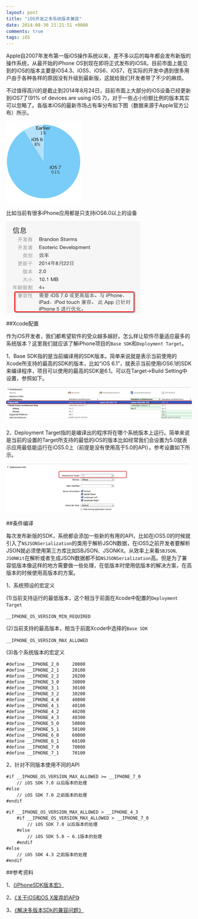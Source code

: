 ```yaml
---
layout: post
title: "iOS开发之多系统版本兼容"
date: 2014-08-30 21:21:51 +0800
comments: true
tags: iOS
---
```


Apple自2007年发布第一版iOS操作系统以来，差不多以后的每年都会发布新版的操作系统，从最开始的iPhone OS到现在即将正式发布的iOS8。目前市面上能见到的iOS的版本主要是iOS4.3、iOS5、iOS6、iOS7，在实际的开发中遇到很多用户由于各种各样的原因没有升级到最新版，这就给我们开发者带了不少的麻烦。

不过值得高兴的是截止到2014年8月24日，目前市面上大部分的iOS设备已经更新到iOS7了(91% of devices are using iOS 7)，对于一些占小份额比例的版本其实可以忽略了。各版本iOS的最新市场占有率分布如下图（数据来源于Apple官方公布）所示。

![chart-8-10-14.png](/images/ios_version/chart-8-10-14.png)

比如当前有很多iPhone应用都是只支持iOS6.0以上的设备

![app_store_app_info.png](/images/ios_version/app_store_app_info.png)

##Xcode配置

作为iOS开发者，我们都希望软件的受众越多越好。怎么样让软件尽量适应最多的系统版本？这里我们就应该了解iPhone项目的`Base SDK`和`Deployment Target`。

1、Base SDK指的是当前编译用的SDK版本。简单来说就是表示当前使用的Xcode所支持的最高的SDK的版本，比如“iOS 6.1”，就表示当前使用iOS6.1的SDK来编译程序，项目可以使用的最高的SDK是6.1。可以在Target->Build Setting中设置，参照如下。

![xcode_base_sdk.png](/images/ios_version/xcode_base_sdk.png)

2、Deployment Target指的是编译出的程序将在哪个系统版本上运行。简单来说是当前的设置的Target所支持的最低的iOS的版本比如经常我们会设置为5.0就表示应用最低能运行在iOS5.0上（前提是没有使用高于5.0的API）。参考设置如下所示。

![xcode_deployment_target.png](/images/ios_version/xcode_deployment_target.png)

##条件编译

每次发布新版的SDK，系统都会添加一些新的有用的API，比如在iOS5.0的时候就引入了`NSJSONSerialization`的类用于解析JSON数据，在iOS5之前开发者要解析JSON就必须使用第三方库比如SBJSON、JSONKit。从效率上来看`SBJSON、JSONKit`在解析或者生成JSON数据都不如`NSJSONSerialization`高。但是为了兼容低版本像这样的地方需要做一些处理，在低版本时使用低版本的解决方案，在高版本的时候使用高版本的方案。

1、系统预设的宏定义

(1)当前支持运行的最低版本，这个相当于前面在Xcode中配置的`Deployment Target`

`__IPHONE_OS_VERSION_MIN_REQUIRED`

(2)当前支持的最高版本，相当于前面Xcode中选择的`Base SDK`

`__IPHONE_OS_VERSION_MAX_ALLOWED`

(3)各个系统版本的宏定义

```
#define __IPHONE_2_0     20000
#define __IPHONE_2_1     20100
#define __IPHONE_2_2     20200
#define __IPHONE_3_0     30000
#define __IPHONE_3_1     30100
#define __IPHONE_3_2     30200
#define __IPHONE_4_0     40000
#define __IPHONE_4_1     40100
#define __IPHONE_4_2     40200
#define __IPHONE_4_3     40300
#define __IPHONE_5_0     50000
#define __IPHONE_5_1     50100
#define __IPHONE_6_0     60000
#define __IPHONE_6_1     60100
#define __IPHONE_7_0     70000
#define __IPHONE_7_1     70100
```

2、针对不同版本使用不同的API

```
#if __IPHONE_OS_VERSION_MAX_ALLOWED >= __IPHONE_7_0
    // iOS SDK 7.0 以后版本的处理
#else
    // iOS SDK 7.0 之前版本的处理
#endif
```

```
#if __IPHONE_OS_VERSION_MAX_ALLOWED > __IPHONE_4_3    
	#if __IPHONE_OS_VERSION_MAX_ALLOWED > __IPHONE_7_0
		// iOS SDK 7.0 以后版本的处理    
	#else        
		// iOS SDK 5.0 ~ 6.1版本的处理    
	#endif
#else
    // iOS SDK 4.3 之前版本的处理
#endif
```

##参考资料

1、[《iPhoneSDK版本宏》](http://blog.163.com/ray_jun/blog/static/1670536422012429104151970/)

2、[《关于iOS和OS X废弃的API》](http://blog.csdn.net/u010969412/article/details/30975301)

3、[《解决多版本SDk的兼容问题》](http://blog.csdn.net/xianghuibeijing/article/details/6259824)
